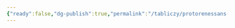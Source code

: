 ```yaml
---
{"ready":false,"dg-publish":true,"permalink":"/tabliczy/protorenessans-i-rannee-vozrozhdenie/dvorecz-dozhej/","dgPassFrontmatter":true}
---
```



